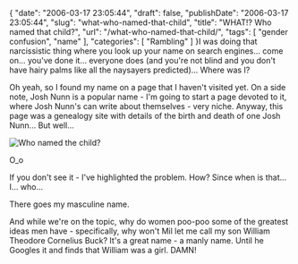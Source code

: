 {
    "date": "2006-03-17 23:05:44",
    "draft": false,
    "publishDate": "2006-03-17 23:05:44",
    "slug": "what-who-named-that-child",
    "title": "WHAT!? Who named that child?",
    "url": "\/what-who-named-that-child\/",
    "tags": [
        "gender confusion",
        "name"
    ],
    "categories": [
        "Rambling"
    ]
}I was doing that narcissistic thing where you look up your name on
search engines... come on... you've done it... everyone does (and you're
not blind and you don't have hairy palms like all the naysayers
predicted)... Where was I?

Oh yeah, so I found my name on a page that I haven't visited yet. On a
side note, Josh Nunn is a popular name - I'm going to start a page
devoted to it, where Josh Nunn's can write about themselves - very
niche. Anyway, this page was a genealogy site with details of the birth
and death of one Josh Nunn... But well...

![Who named the
child?](https://turbo.geekorium.com.au/wp-content/uploads/526976456_907bab0da92.jpg)

O\_o

If you don't see it - I've highlighted the problem. How? Since when is
that... I... who...

There goes my masculine name.

And while we're on the topic, why do women poo-poo some of the greatest
ideas men have - specifically, why won't Mil let me call my son William
Theodore Cornelius Buck? It's a great name - a manly name. Until he
Googles it and finds that William was a girl. DAMN!